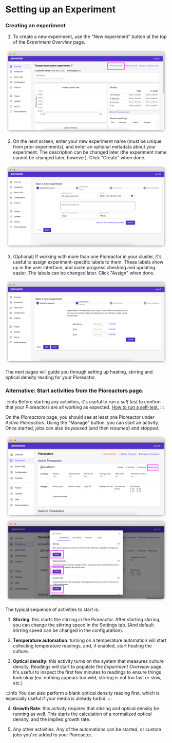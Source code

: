 # Setting up an Experiment

### Creating an experiment

1. To create a new experiment, use the "New experiment" button at the top of the _Experiment Overview_ page.

![](/img/user_guide/start_new_experiment.png)

2. On the next screen, enter your new experiment name (must be unique from prior experiments), and enter an optional metadata about your experiment. The description can be changed later (the experiment name cannot be changed later, however). Click "Create" when done.

![](/img/user_guide/create_new_experiment_page.png)

3. (Optional) If working with more than one Pioreactor in your cluster, it's useful to assign experiment-specific labels to them. These labels show up in the user interface, and make progress checking and updating easier. The labels can be changed later. Click "Assign" when done.

![](/img/user_guide/assign_labels_bulk.png)


The next pages will guide you through setting up heating, stirring and optical density reading for your Pioreactor.



### Alternative: Start activities from the Pioreactors page.

:::info
Before starting any activities, it's useful to run a _self test_ to confirm that your Pioreactors are all working as expected. [How to run a self-test.](http://docs.pioreactor.com)
:::

On the _Pioreactors_ page, you should see at least one Pioreactor under _Active Pioreactors_. Using the "Manage" button, you can start an activity. Once started, jobs can also be _paused_ (and then _resumed_) and _stopped_.

![](/img/user_guide/pioreactor_page_manage.png)
![](/img/user_guide/pioreactor_page_activities.png)


The typical sequence of activities to start is:

1. **Stirring**: this starts the stirring in the Pioreactor. After starting stirring, you can change the stirring speed in the Settings tab. (And default stirring speed can be changed in the configuration).

2. **Temperature automation**: turning on a temperature automation will start collecting temperature readings, and, if enabled, start heating the culture.


3. **Optical density**: this activity turns on the system that measures culture density. Readings will start to populate the _Experiment Overview_ page. It's useful to inspect the first few minutes to readings to ensure things look okay (ex: nothing appears too wild, stirring is not too fast or slow, etc.)

:::info
You can also perform a blank optical density reading first, which is especially useful if your media is already turbid.
:::

4. **Growth Rate**: this activity requires that stirring and optical density be running as well. This starts the calculation of a normalized optical density, and the implied growth rate.

5. Any other activities. Any of the automations can be started, or custom jobs you've added to your Pioreactor.